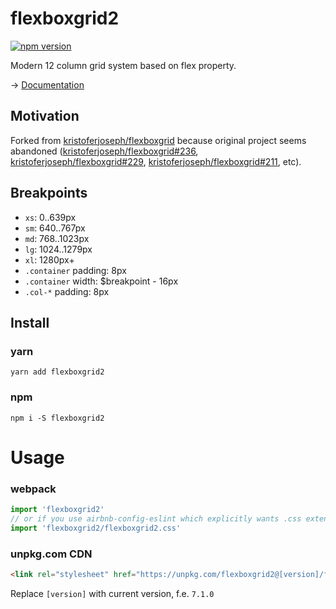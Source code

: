 # flexboxgrid2
[![npm version](https://badge.fury.io/js/flexboxgrid2.svg)](https://badge.fury.io/js/flexboxgrid2)

Modern 12 column grid system based on flex property.

→ [Documentation](https://evgenyrodionov.github.io/flexboxgrid2/)

## Motivation
Forked from [kristoferjoseph/flexboxgrid](https://github.com/kristoferjoseph/flexboxgrid) because original project seems abandoned ([kristoferjoseph/flexboxgrid#236](https://github.com/kristoferjoseph/flexboxgrid/pull/236), [kristoferjoseph/flexboxgrid#229](https://github.com/kristoferjoseph/flexboxgrid/pull/229), [kristoferjoseph/flexboxgrid#211](https://github.com/kristoferjoseph/flexboxgrid/pull/211), etc).

## Breakpoints
- `xs`: 0..639px
- `sm`: 640..767px
- `md`: 768..1023px
- `lg`: 1024..1279px
- `xl`: 1280px+
- `.container` padding: 8px
- `.container` width: $breakpoint - 16px
- `.col-*` padding: 8px

## Install
### yarn
`yarn add flexboxgrid2`

### npm
`npm i -S flexboxgrid2`

# Usage
### webpack
```js
import 'flexboxgrid2'
// or if you use airbnb-config-eslint which explicitly wants .css extension
import 'flexboxgrid2/flexboxgrid2.css'
```

### unpkg.com CDN
```html
<link rel="stylesheet" href="https://unpkg.com/flexboxgrid2@[version]/flexboxgrid2.css">
``` 

Replace `[version]` with current version, f.e. `7.1.0`
